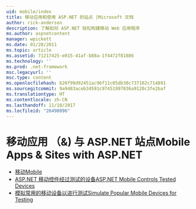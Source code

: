 ```yaml
---
uid: mobile/index
title: 移动应用和使用 ASP.NET 的站点 |Microsoft 文档
author: rick-anderson
description: 了解如何 ASP.NET 轻松构建移动 Web 应用程序
ms.author: aspnetcontent
manager: wpickett
ms.date: 01/28/2011
ms.topic: article
ms.assetid: 71217425-e015-41af-b88a-1f4472f81886
ms.technology: ''
ms.prod: .net-framework
msc.legacyurl: ''
msc.type: content
ms.openlocfilehash: b20f99d92451ac96f11c05db38c737102c714891
ms.sourcegitcommit: 9a9483aceb34591c97451997036a9120c3fe2baf
ms.translationtype: HT
ms.contentlocale: zh-CN
ms.lasthandoff: 11/10/2017
ms.locfileid: "26498096"
---
```

<a name="mobile-apps--sites-with-aspnet"></a><span data-ttu-id="dca38-103">移动应用 （&) 与 ASP.NET 站点</span><span class="sxs-lookup"><span data-stu-id="dca38-103">Mobile Apps & Sites with ASP.NET</span></span>
====================
- [<span data-ttu-id="dca38-104">移动</span><span class="sxs-lookup"><span data-stu-id="dca38-104">Mobile</span></span>](overview.md)
- [<span data-ttu-id="dca38-105">ASP.NET 移动控件经过测试的设备</span><span class="sxs-lookup"><span data-stu-id="dca38-105">ASP.NET Mobile Controls Tested Devices</span></span>](tested-devices.md)
- [<span data-ttu-id="dca38-106">模拟常用的移动设备以进行测试</span><span class="sxs-lookup"><span data-stu-id="dca38-106">Simulate Popular Mobile Devices for Testing</span></span>](device-simulators.md)
